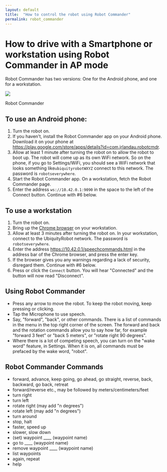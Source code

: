 ```yaml
---
layout: default
title:  "How to control the robot using Robot Commander"
permalink: robot_commander
---
```

# How to drive with a Smartphone or workstation using Robot Commander in AP mode

Robot Commander has two versions:  One for the Android phone, and one for a workstation.

<div class="image-wrapper">

<img src="https://ubiquityrobotics.github.io/learn/assets/Robot_Commander.png" />


<p class="image-caption">Robot Commander</p>

</div>

## To use an Android phone:

1. Turn the robot on.
2. If you haven't, install the Robot Commander app on your Android phone. Download it on your phone at <https://play.google.com/store/apps/details?id=com.jrlandau.robotcmdr>.
3. Allow at least 1 minute after turning the robot on to allow the robot to boot up. The robot will come up as its own WiFi network. So on the phone, if you go to Settings/WiFi, you should see a WiFi network that looks something like`ubiquityrobotWXYZ` connect to this network.  The password is `robotseverywhere`.
4. Start the Robot Commander app.  On a workstation, fetch the Robot Commander page.
5. Enter the address `ws://10.42.0.1:9090` in the space to the left of the Connect button.
Continue with #6 below.

## To use a workstation
1. Turn the robot on.
2. Bring up the [Chrome browser](https://www.google.com/chrome/browser/desktop/index.html) on your workstation.
3. Allow at least 3 minutes after turning the robot on. In your workstation, connect to the UbiquityRobot network.  The password is `robotseverywhere`.
4. Enter the address <https://10.42.0.1/speechcommands.html> in the address bar of the Chrome browser, and press the enter key.
5. If the browser gives you any warnings regarding a lack of security, disregard them.
Continue with #6 below.
6. Press or click the `Connect` button. You will hear "Connected" and the button will now read "Disconnect".

## Using Robot Commander
* Press any arrow to move the robot. To keep the robot moving, keep pressing or clicking.
* Tap the Microphone to use speech.
* Say, "forward", "back", or other commands. There is a list of commands in the menu in the top right corner of the screen. The forward and back and the rotation commands allow you to say how far, for example "forward 3 feet" or "back 5 meters", or "rotate right 90 degrees".
* Where there is a lot of competing speech, you can turn on the "wake word" feature, in Settings. When it is on, all commands must be prefaced by the wake word, "robot".

## Robot Commander Commands
* forward, advance, keep going, go ahead, go straight, reverse, back, backward, go back, retreat<br>
* forward/reverse etc., may be followed by meters/centimeters/feet<br>
* turn right<br>
* turn left<br>
* rotate right (may add "n degrees")<br>
* rotate left (may add "n degrees")<br>
* turn around<br>
* stop, halt<br>
* faster, speed up<br>
* slower, slow down<br>
* (set) waypoint ____ (waypoint name)<br>
* go to ____ (waypoint name)<br>
* remove waypoint ____ (waypoint name)<br>
* list waypoints<br>
* again, repeat<br>
* help
